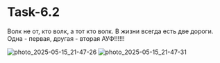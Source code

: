 # Task-6.2
Волк не от, кто волк, а тот кто волк. 
В жизни всегда есть две дороги. Одна - первая, другая - вторая
АУФ!!!!!!



![photo_2025-05-15_21-47-26](https://github.com/user-attachments/assets/aae58bc0-9af1-4559-b54b-78e39c5dbee2)
![photo_2025-05-15_21-47-31](https://github.com/user-attachments/assets/dc312179-2839-4d8f-a115-3267d8664857)

